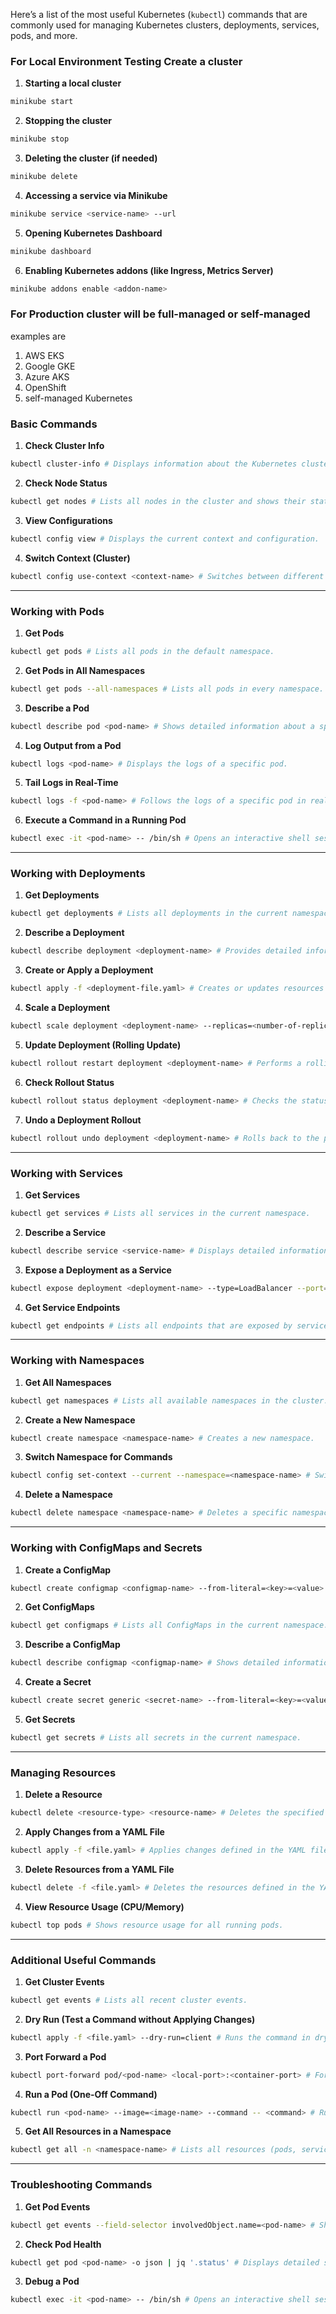 Here’s a list of the most useful Kubernetes (`kubectl`) commands that are commonly used for managing Kubernetes clusters, deployments, services, pods, and more.

### **For Local Environment Testing Create a cluster**
1. **Starting a local cluster**

```bash
minikube start
```

2. **Stopping the cluster**

```bash
minikube stop
```

3. **Deleting the cluster (if needed)**

```bash
minikube delete
```

4. **Accessing a service via Minikube**

```bash
minikube service <service-name> --url
```

5. **Opening Kubernetes Dashboard**

```bash
minikube dashboard
```

6. **Enabling Kubernetes addons (like Ingress, Metrics Server)**

```bash
minikube addons enable <addon-name>
```

### For Production cluster will be full-managed or self-managed
examples are
1. AWS EKS
2. Google GKE
3. Azure AKS
4. OpenShift
5. self-managed Kubernetes

### **Basic Commands**

1. **Check Cluster Info**

```bash
kubectl cluster-info # Displays information about the Kubernetes cluster.
```

2. **Check Node Status**

```bash
kubectl get nodes # Lists all nodes in the cluster and shows their statuses.
```

3. **View Configurations**

```bash
kubectl config view # Displays the current context and configuration.
```

4. **Switch Context (Cluster)**

```bash
kubectl config use-context <context-name> # Switches between different cluster contexts.
```

---

### **Working with Pods**

1. **Get Pods**

```bash
kubectl get pods # Lists all pods in the default namespace.
```

2. **Get Pods in All Namespaces**

```bash
kubectl get pods --all-namespaces # Lists all pods in every namespace.
```

3. **Describe a Pod**

```bash
kubectl describe pod <pod-name> # Shows detailed information about a specific pod.
```

4. **Log Output from a Pod**

```bash
kubectl logs <pod-name> # Displays the logs of a specific pod.
```

5. **Tail Logs in Real-Time**

```bash
kubectl logs -f <pod-name> # Follows the logs of a specific pod in real-time.
```

6. **Execute a Command in a Running Pod**

```bash
kubectl exec -it <pod-name> -- /bin/sh # Opens an interactive shell session in the container (replace `/bin/sh` with the appropriate shell for your container).
```

---

### **Working with Deployments**

1. **Get Deployments**

```bash
kubectl get deployments # Lists all deployments in the current namespace.
```

2. **Describe a Deployment**

```bash
kubectl describe deployment <deployment-name> # Provides detailed information about a specific deployment.
```

3. **Create or Apply a Deployment**

```bash
kubectl apply -f <deployment-file.yaml> # Creates or updates resources in the deployment YAML file.
```

4. **Scale a Deployment**

```bash
kubectl scale deployment <deployment-name> --replicas=<number-of-replicas> # Scales the specified deployment to the desired number of replicas.
```

5. **Update Deployment (Rolling Update)**

```bash
kubectl rollout restart deployment <deployment-name> # Performs a rolling update by restarting the deployment.
```

6. **Check Rollout Status**

```bash
kubectl rollout status deployment <deployment-name> # Checks the status of a rollout.
```

7. **Undo a Deployment Rollout**

```bash
kubectl rollout undo deployment <deployment-name> # Rolls back to the previous version of the deployment.
```

---

### **Working with Services**

1. **Get Services**

```bash
kubectl get services # Lists all services in the current namespace.
```

2. **Describe a Service**

```bash
kubectl describe service <service-name> # Displays detailed information about a specific service.
```

3. **Expose a Deployment as a Service**

```bash
kubectl expose deployment <deployment-name> --type=LoadBalancer --port=80 --target-port=8080 # Exposes a deployment as a service. You can use `--type=NodePort`, `ClusterIP`, or `LoadBalancer`.
```

4. **Get Service Endpoints**

```bash
kubectl get endpoints # Lists all endpoints that are exposed by services.
```

---

### **Working with Namespaces**

1. **Get All Namespaces**

```bash
kubectl get namespaces # Lists all available namespaces in the cluster.
```

2. **Create a New Namespace**

```bash
kubectl create namespace <namespace-name> # Creates a new namespace.
```

3. **Switch Namespace for Commands**

```bash
kubectl config set-context --current --namespace=<namespace-name> # Switches the default namespace for all subsequent commands.
```

4. **Delete a Namespace**

```bash
kubectl delete namespace <namespace-name> # Deletes a specific namespace.
```

---

### **Working with ConfigMaps and Secrets**

1. **Create a ConfigMap**

```bash
kubectl create configmap <configmap-name> --from-literal=<key>=<value> # Creates a ConfigMap from literal key-value pairs.
```

2. **Get ConfigMaps**

```bash
kubectl get configmaps # Lists all ConfigMaps in the current namespace.
```

3. **Describe a ConfigMap**

```bash
kubectl describe configmap <configmap-name> # Shows detailed information about a specific ConfigMap.
```

4. **Create a Secret**

```bash
kubectl create secret generic <secret-name> --from-literal=<key>=<value> # Creates a secret with literal key-value pairs.
```

5. **Get Secrets**

```bash
kubectl get secrets # Lists all secrets in the current namespace.
```

---

### **Managing Resources**

1. **Delete a Resource**

```bash
kubectl delete <resource-type> <resource-name> # Deletes the specified resource, e.g., `kubectl delete pod my-pod`.
```

2. **Apply Changes from a YAML File**

```bash
kubectl apply -f <file.yaml> # Applies changes defined in the YAML file to the cluster.
```

3. **Delete Resources from a YAML File**

```bash
kubectl delete -f <file.yaml> # Deletes the resources defined in the YAML file.
```

4. **View Resource Usage (CPU/Memory)**

```bash
kubectl top pods # Shows resource usage for all running pods.
```

---

### **Additional Useful Commands**

1. **Get Cluster Events**

```bash
kubectl get events # Lists all recent cluster events.
```

2. **Dry Run (Test a Command without Applying Changes)**

```bash
kubectl apply -f <file.yaml> --dry-run=client # Runs the command in dry-run mode to see the result without applying it.
```

3. **Port Forward a Pod**

```bash
kubectl port-forward pod/<pod-name> <local-port>:<container-port> # Forwards a port from the local machine to a pod.
```

4. **Run a Pod (One-Off Command)**

```bash
kubectl run <pod-name> --image=<image-name> --command -- <command> # Runs a one-time pod that executes the specified command.
```

5. **Get All Resources in a Namespace**

```bash
kubectl get all -n <namespace-name> # Lists all resources (pods, services, deployments, etc.) in a specific namespace.
```

---

### **Troubleshooting Commands**

1. **Get Pod Events**

```bash
kubectl get events --field-selector involvedObject.name=<pod-name> # Shows events related to a specific pod for troubleshooting.
```

2. **Check Pod Health**

```bash
kubectl get pod <pod-name> -o json | jq '.status' # Displays detailed status information about a specific pod.
```

3. **Debug a Pod**

```bash
kubectl exec -it <pod-name> -- /bin/sh # Opens an interactive shell session inside the pod for debugging.
```

